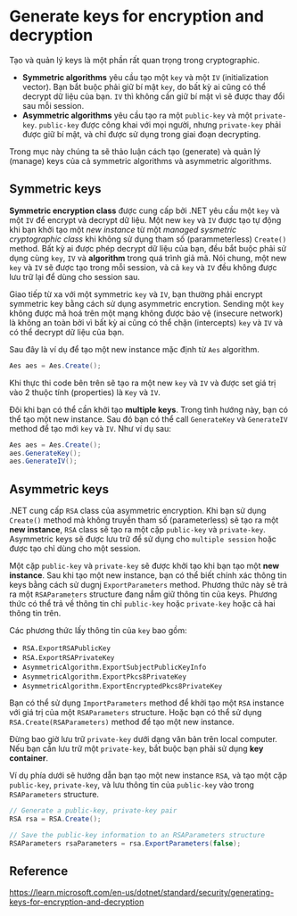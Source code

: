 # Generate keys for encryption and decryption

Tạo và quản lý keys là một phần rất quan trọng trong cryptographic.

- **Symmetric algorithms** yêu cầu tạo một `key` và một `IV` (initialization vector). Bạn bắt buộc phải giữ bí mật `key`, do bất kỳ ai cũng có thể decrypt dữ liệu của bạn. `IV` thì không cần giữ bí mật vì sẽ được thay đổi sau mỗi session.
- **Asymmetric algorithms** yêu cầu tạo ra một `public-key` và một `private-key`. `public-key` được công khai với mọi người, nhưng `private-key` phải được giữ bí mật, và chỉ được sử dụng trong giai đoạn decrypting.

Trong mục này chúng ta sẽ thảo luận cách tạo (generate) và quản lý (manage) keys của cả symmetric algorithms và asymmetric algorithms.

## Symmetric keys

**Symmetric encryption class** được cung cấp bởi .NET yêu cầu một `key` và một `IV` để encrypt và decrypt dữ liệu. Một new `key` và `IV` được tạo tự động khi bạn khởi tạo một _new instance_ từ một _managed sysmetric cryptographic class_ khi không sử dụng tham số (parammeterless) `Create()` method. Bất kỳ ai được phép decrypt dữ liệu của bạn, đều bắt buộc phải sử dụng cùng `key`, `IV` và **algorithm** trong quá trình giả mã.
Nói chung, một new `key` và `IV` sẽ được tạo trong mỗi session, và cả `key` và `IV` đều không được lưu trữ lại để dùng cho session sau.

Giao tiếp từ xa với một symmetric `key` và `IV`, bạn thường phải encrypt symmetric key bằng cách sử dụng asymmetric encrytion. Sending một `key` không được mã hoá trên một mạng không được bảo vệ (insecure network) là không an toàn bởi vì bất kỳ ai cũng có thể chặn (intercepts) `key` và `IV` và có thể decrypt dữ liệu của bạn.

Sau đây là ví dụ để tạo một new instance mặc định từ `Aes` algorithm.

```C#
Aes aes = Aes.Create();
```

Khi thực thi code bên trên sẽ tạo ra một new `key` và `IV` và được set giá trị vào 2 thuộc tính (properties) là `Key` và `IV`.

Đôi khi bạn có thể cần khởi tạo **multiple keys**. Trong tình hướng này, bạn có thể tạo một new instance. Sau đó bạn có thể call `GenerateKey` và `GenerateIV` method để tạo mới `key` và `IV`. Như ví dụ sau:

```C#
Aes aes = Aes.Create();
aes.GenerateKey();
aes.GenerateIV();
```

## Asymmetric keys

.NET cung cấp `RSA` class của asymmetric encryption. Khi bạn sử dụng `Create()` method mà không truyền tham số (parameterless) sẽ tạo ra một **new instance**, `RSA` class sẽ tạo ra một cặp `public-key` và `private-key`. Asymmetric keys sẽ được lưu trữ để sử dụng cho `multiple session` hoặc được tạo chỉ dùng cho một session.

Một cặp `public-key` và `private-key` sẽ được khởi tạo khi bạn tạo một **new instance**. Sau khi tạo một new instance, bạn có thể biết chính xác thông tin keys bằng cách sử dugnj `ExportParameters` method. Phương thức này sẽ trả ra một `RSAParameters` structure đang nắm giữ thông tin của keys. Phương thức có thể trả về thông tin chỉ `public-key` hoặc `private-key` hoặc cả hai thông tin trên.

Các phương thức lấy thông tin của `key` bao gồm:

- `RSA.ExportRSAPublicKey`
- `RSA.ExportRSAPrivateKey`
- `AsymmetricAlgorithm.ExportSubjectPublicKeyInfo`
- `AsymmetricAlgorithm.ExportPkcs8PrivateKey`
- `AsymmetricAlgorithm.ExportEncryptedPkcs8PrivateKey`

Bạn có thể sử dụng `ImportParameters` method để khởi tạo một `RSA` instance với giá trị của một `RSAParameters` structure. Hoặc bạn có thể sử dụng `RSA.Create(RSAParameters)` method để tạo một new instance.

Đừng bao giờ lưu trữ `private-key` dưới dạng văn bản trên local computer. Nếu bạn cần lưu trữ một `private-key`, bắt buộc bạn phải sử dụng **key container**.

Ví dụ phía dưới sẽ hướng dẫn bạn tạo một new instance `RSA`, và tạo một cặp `public-key`, `private-key`, và lưu thông tin của `public-key` vào trong `RSAParameters` structure.

```C#
// Generate a public-key, private-key pair
RSA rsa = RSA.Create();

// Save the public-key information to an RSAParameters structure
RSAParameters rsaParameters = rsa.ExportParameters(false);
```

## Reference

https://learn.microsoft.com/en-us/dotnet/standard/security/generating-keys-for-encryption-and-decryption
